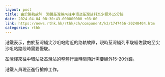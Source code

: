 ```yaml
---
layout: post
title: 由於路軌故障　港鐵荃灣線來往中環及荃灣站料至少額外15分鐘
date: 2024-04-04 08:30:43.000000000 +08:00
link: https://news.rthk.hk/rthk/ch/component/k2/1747456-20240404.htm
categories: rthk
---
```


港鐵表示，由於荃灣綫尖沙咀站附近的路軌故障，現時荃灣綫列車駛經佐敦站至尖沙咀站路段時需要慢駛。

荃灣綫來往中環站及荃灣站的整體行車時間預計需要額外15-20分鐘。

港鐵人員現正進行搶修工作。
